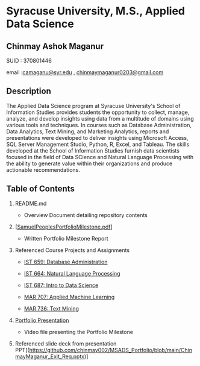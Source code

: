 # Syracuse University, M.S., Applied Data Science
## Chinmay Ashok Maganur

SUID : 370801446

email :camaganu@syr.edu , chinmaymaganur0203@gmail.com

## Description

The Applied Data Science program at Syracuse University's School of Information Studies provides students the opportunity to collect, manage, analyze, and develop insights using data from a multitude of domains using various tools and techniques. In courses such as Database Administration, Data Analytics, Text Mining, and Marketing Analytics, reports and presentations were developed to deliver insights using Microsoft Access, SQL Server Management Studio, Python, R, Excel, and Tableau. The skills developed at the School of Information Studies furnish data scientists focused in the field of Data SCience and Natural Language Processing  with the ability to generate value within their organizations and produce actionable recommendations.

## Table of Contents

1. README.md 
    - Overview Document detailing repository contents

2. [[SamuelPeoplesPortfolioMilestone.pdf](https://github.com/chinmay002/MSADS_Portfolio/blob/main/Portfolio_paper_Chinmay_Maganur.pdf)]
    - Written Portfolio Milestone Report

3. Referenced Course Projects and Assignments
    * [IST 659: Database Administration](https://github.com/chinmay002/MSADS_Portfolio/tree/main/IST%20659%20Database%20Administration)
    
    * [IST 664: Natural Language Processing](https://github.com/chinmay002/MSADS_Portfolio/tree/main/IST%20664%20Natural%20Language%20Processing)
    
    * [IST 687: Intro to Data Science](https://github.com/chinmay002/MSADS_Portfolio/tree/main/IST%20687%20Intro%20to%20Data%20Science)
   
    * [MAR 707: Applied Machine Learning ](https://github.com/chinmay002/MSADS_Portfolio/tree/main/IST%20707%20Applied%20Machine%20Learning)
    
    * [MAR 736: Text Mining ](https://github.com/chinmay002/MSADS_Portfolio/tree/main/IST%20736%20Text%20Mining)
  
4. [Portfolio Presentation](https://video.syr.edu/media/t/1_hfltpbob)
    - Video file presenting the Portfolio Milestone

5. Referenced slide deck from presentation PPT[(https://github.com/chinmay002/MSADS_Portfolio/blob/main/ChinmayMaganur_Exit_Req.pptx)]
   
